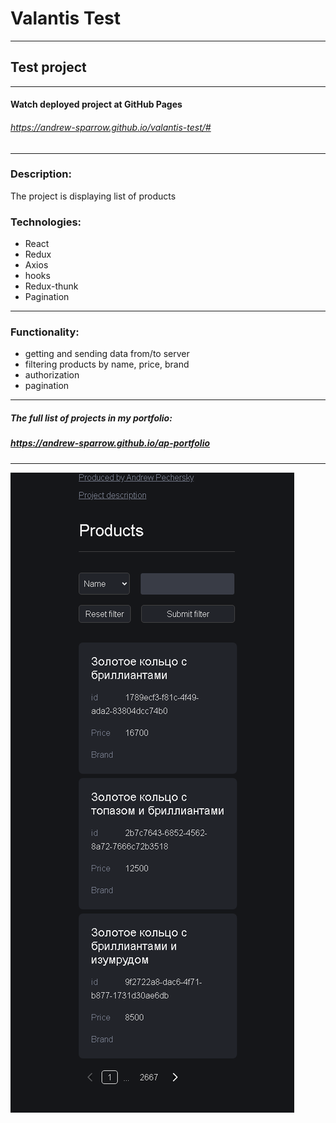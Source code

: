 # Valantis Test
---

## Test project

---

#### Watch deployed project at GitHub Pages
###### https://andrew-sparrow.github.io/valantis-test/#

---

### Description:
The project is displaying list of products

### Technologies:
* React
* Redux
* Axios
* hooks
* Redux-thunk
* Pagination
---
### Functionality:
- getting and sending data from/to server
- filtering products by name, price, brand
- authorization
- pagination

---
##### The full list of projects in my portfolio:
##### https://andrew-sparrow.github.io/ap-portfolio
---

![Alt text](public/assets/screenshot.png?raw=true "Title")